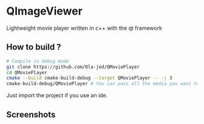 # QImageViewer

Lightweight movie player written in c++ with the qt framework

## How to build ?

```bash
# Compile in debug mode
git clone https://github.com/Ola-jed/QMoviePlayer
cd QMoviePlayer
cmake --build cmake-build-debug --target QMoviePlayer -- -j 3
cmake-build-debug/QMoviePlayer # You can pass all the media you want to play
```

Just import the project if you use an ide.

## Screenshots
